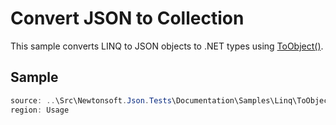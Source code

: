 ﻿# Convert JSON to Collection

This sample converts LINQ to JSON objects to .NET types using [ToObject<T>()](/API/newtonsoft/json/linq/jtoken/#method-toobject).


## Sample

```csharp Usage
source: ..\Src\Newtonsoft.Json.Tests\Documentation\Samples\Linq\ToObjectComplex.cs
region: Usage
```
